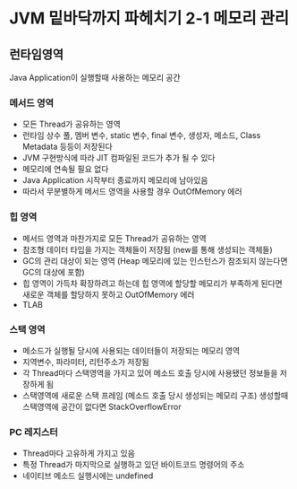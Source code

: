 # JVM 밑바닥까지 파헤치기 2-1 메모리 관리



## 런타임영역

Java Application이 실행할때 사용하는 메모리 공간


### 메서드 영역

- 모든 Thread가 공유하는 영역
- 런타임 상수 풀, 멤버 변수, static 변수, final 변수, 생성자, 메소드, Class Metadata 등등이 저장된다
- JVM 구현방식에 따라 JIT 컴파일된 코드가 추가 될 수 있다
- 메모리에 연속될 필요 없다
- Java Application 시작부터 종료까지 메모리에 남아있음
- 따라서 무분별하게 메서드 영역을 사용할 경우 OutOfMemory 에러

### 힙 영역

- 메서드 영역과 마찬가지로 모든 Thread가 공유하는 영역
- 참조형 데이터 타입을 가지는 객체들이 저장됨 (new를 통해 생성되는 객체들)
- GC의 관리 대상이 되는 영역 (Heap 메모리에 있는 인스턴스가 참조되지 않는다면 GC의 대상에 포함)
- 힙 영역이 가득차 확장하려고 하는데 힙 영역에 할당할 메모리가 부족하게 된다면 새로운 객체를 할당하지 못하고 OutOfMemory 에러
- TLAB

### 스택 영역

- 메소드가 실행될 당시에 사용되는 데이터들이 저장되는 메모리 영역
- 지역변수, 파라미터, 리턴주소가 저장됨
- 각 Thread마다 스택영역을 가지고 있어 메소드 호출 당시에 사용됐던 정보들을 저장하게 됨
- 스택영역에 새로운 스택 프레임 (메소드 호출 당시 생성되는 메모리 구조) 생성할때 스택영역에 공간이 없다면 StackOverflowError

###  PC 레지스터

- Thread마다 고유하게 가지고 있음
- 특정 Thread가 마지막으로 실행하고 있던 바이트코드 명령어의 주소
- 네이티브 메소드 실행시에는 undefined
